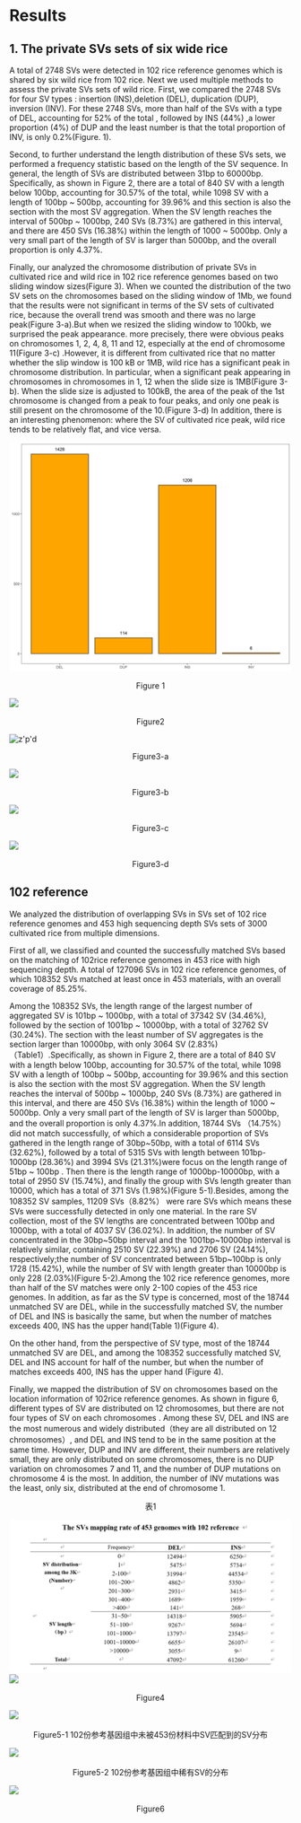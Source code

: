 
# Results

## 1. The private SVs sets of six wide rice

A total of 2748 SVs were detected in 102 rice reference genomes which is shared by six wild rice from 102 rice. Next we used multiple methods to assess the private SVs sets of wild rice. First, we compared the 2748 SVs for four SV types : insertion (INS),deletion (DEL), duplication (DUP), inversion (INV). For these 2748 SVs, more than half of the SVs with a type of DEL, accounting for 52% of the total , followed by INS (44%) ,a lower proportion (4%) of DUP and the least number is that the total proportion of INV, is only 0.2%(Figure. 1).

Second, to further understand the length distribution of these SVs sets, we performed a frequency statistic based on the length of the SV sequence. In general, the length of SVs are distributed between 31bp to 60000bp. Specifically, as shown in Figure 2, there are a total of 840 SV with a length below 100bp, accounting for 30.57% of the total, while 1098 SV with a length of 100bp ~ 500bp, accounting for 39.96% and this section is also the section with the most SV aggregation. When the SV length reaches the interval of 500bp ~ 1000bp, 240 SVs (8.73%) are gathered in this interval, and there are 450 SVs (16.38%) within the length of 1000 ~ 5000bp. Only a very small part of the length of SV is larger than 5000bp, and the overall proportion is only 4.37%.

Finally, our analyzed the chromosome distribution of private SVs in cultivated rice and wild rice in 102 rice reference genomes based on two sliding window sizes(Figure 3). When we counted the distribution of the two SV sets on the chromosomes based on the sliding window of 1Mb, we found that the results were not significant in terms of the SV sets of cultivated rice, because the overall trend was smooth and there was no large peak(Figure 3-a).But when we resized the sliding window to 100kb, we surprised the peak appearance. more precisely, there were obvious peaks on chromosomes 1, 2, 4, 8, 11 and 12, especially at the end of chromosome 11(Figure 3-c) .However, it is different from cultivated rice that no matter whether the slip window is 100 kB or 1MB, wild rice has a significant peak in chromosome distribution. In particular, when a significant peak appearing in chromosomes in chromosomes in 1, 12 when the slide size is 1MB(Figure 3-b). When the slide size is adjusted to 100kB, the area of the peak of the 1st chromosome is changed from a peak to four peaks, and only one peak is still present on the chromosome of the 10.(Figure 3-d) In addition, there is an interesting phenomenon: where the SV of cultivated rice peak, wild rice tends to be relatively flat, and vice versa.




![](./assets/sv类型.png)

<center>Figure 1</center>


![](SV.assets/频率分布1.png)

<center>Figure2</center>


![z'p'd](assets/variation_distribution_cultivated-1Mb.png)
<center>Figure3-a</center>

![](assets/variation_distribution_wild-1Mb.png)
<center>Figure3-b</center>

![](assets/zaipeidao100kb.png)
<center>Figure3-c</center>

![](assets/variation_distribution_wild-100kb.png)
<center>Figure3-d</center>

## 102 reference

We analyzed the distribution of overlapping SVs in SVs set of 102 rice reference genomes and 453 high sequencing depth SVs sets of 3000 cultivated rice from multiple dimensions.

First of all, we classified and counted the successfully matched SVs based on the matching of 102rice reference genomes in 453 rice with high sequencing depth. A total of 127096 SVs in 102 rice reference genomes, of which 108352 SVs matched at least once in 453 materials, with an overall coverage of 85.25%. 

Among the 108352 SVs, the length range of the largest number of aggregated SV is 101bp ~ 1000bp, with a total of 37342 SV (34.46%), followed by the section of 1001bp ~ 10000bp, with a total of 32762 SV (30.24%). The section with the least number of SV aggregates is the section larger than 10000bp, with only 3064 SV (2.83%)（Table1）.Specifically, as shown in Figure 2, there are a total of 840 SV with a length below 100bp, accounting for 30.57% of the total, while 1098 SV with a length of 100bp ~ 500bp, accounting for 39.96% and this section is also the section with the most SV aggregation. When the SV length reaches the interval of 500bp ~ 1000bp, 240 SVs (8.73%) are gathered in this interval, and there are 450 SVs (16.38%) within the length of 1000 ~ 5000bp. Only a very small part of the length of SV is larger than 5000bp, and the overall proportion is only 4.37%.In addition, 18744 SVs （14.75%）did not match successfully, of which a considerable proportion of SVs gathered in the length range of 30bp~50bp, with a total of 6114 SVs (32.62%), followed by a total of 5315 SVs with length between 101bp-1000bp (28.36%) and 3994 SVs (21.31%)were focus on the length range of 51bp ~ 100bp . Then there is the length range of 1000bp-10000bp, with a total of 2950 SV (15.74%), and finally the group with SVs length greater than 10000, which has a total of 371 SVs (1.98%)(Figure 5-1).Besides, among the 108352 SV samples, 11209 SVs（8.82%） were rare SVs which means these SVs were successfully detected in only one material. In the rare SV collection, most of the SV lengths are concentrated between 100bp and 1000bp, with a total of 4037 SV (36.02%). In addition, the number of SV concentrated in the 30bp~50bp interval and the 1001bp~10000bp interval is relatively similar, containing 2510 SV (22.39%) and 2706 SV (24.14%), respectively;the number of SV concentrated between 51bp~100bp is only 1728 (15.42%), while the number of SV with length greater than 10000bp is only 228 (2.03%)(Figure 5-2).Among the 102 rice reference genomes, more than half of the SV matches were only 2-100 copies of the 453 rice genomes. In addition, as far as the SV type is concerned, most of the 18744 unmatched SV are DEL, while in the successfully matched SV, the number of DEL and INS is basically the same, but when the number of matches exceeds 400, INS has the upper hand(Table 1)(Figure 4).

On the other hand, from the perspective of SV type, most of the 18744 unmatched SV are DEL, and among the 108352 successfully matched SV, DEL and INS account for half of the number, but when the number of matches exceeds 400, INS has the upper hand (Figure 4).

Finally, we mapped the distribution of SV on chromosomes based on the location information of 102rice reference genomes. As shown in figure 6, different types of SV are distributed on 12 chromosomes, but there are not four types of SV on each chromosomes . Among these SV, DEL and INS are the most numerous and widely distributed（they are all distributed on 12 chromosomes）, and DEL and INS tend to be in the same position at the same time. However, DUP and INV are different, their numbers are relatively small, they are only distributed on some chromosomes, there is no DUP variation on chromosomes 7 and 11, and the number of DUP mutations on chromosome 4 is the most. In addition, the number of INV mutations was the least, only six, distributed at the end of chromosome 1.





<center>表1</center>

![](assets/Snipaste_2021-05-10_17-34-01.png)
![](assets/453频率分布.png)
<center>Figure4</center>


![](assets/长度分布0.png)
<center>Figure5-1 102份参考基因组中未被453份材料中SV匹配到的SV分布</center>

![](assets/长度分布1.png)
<center>Figure5-2 102份参考基因组中稀有SV的分布 </center>





![](assets/chromosome.png)
<center>Figure6</center>

